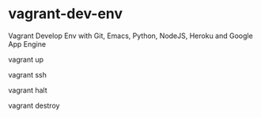vagrant-dev-env
===============

Vagrant Develop Env with Git, Emacs, Python, NodeJS, Heroku and Google App Engine

vagrant up

vagrant ssh

vagrant halt

vagrant destroy
